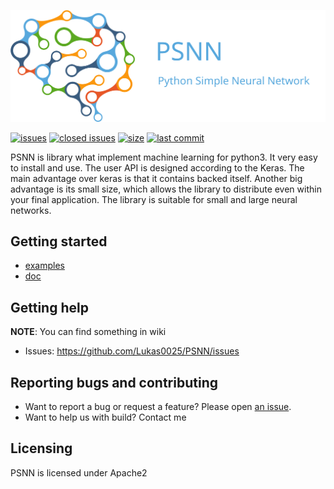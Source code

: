 [![PSNN](https://raw.githubusercontent.com/Lukas0025/PSNN/master/assets/logo.svg?sanitize=true)](https://pypi.org/project/PSNN/)

[![issues](https://img.shields.io/github/issues/Lukas0025/PSNN)](https://github.com/Lukas0025/PSNN/issues)
[![closed issues](https://img.shields.io/github/issues-closed-raw/Lukas0025/PSNN)](https://github.com/Lukas0025/PSNN/issues)
[![size](https://img.shields.io/github/repo-size/Lukas0025/PSNN)](https://github.com/Lukas0025/PSNN/)
[![last commit](https://img.shields.io/github/last-commit/Lukas0025/PSNN)](https://github.com/Lukas0025/PSNN/)

PSNN is library what implement machine learning for python3. It very easy to install and use. The user API is designed according to the Keras. 
The main advantage over keras is that it contains backed itself. Another big advantage is its small size, which allows the library to distribute even within your final application. 
The library is suitable for small and large neural networks.

## Getting started

* [examples](https://github.com/Lukas0025/PSNN/tree/master/examples)
* [doc](https://psnn.readthedocs.io/en/latest/)

## Getting help

**NOTE**: You can find something in wiki

* Issues: https://github.com/Lukas0025/PSNN/issues

## Reporting bugs and contributing

* Want to report a bug or request a feature? Please open [an issue](https://github.com/Lukas0025/PSNN/issues/new).
* Want to help us with build? Contact me

## Licensing

PSNN is licensed under Apache2

